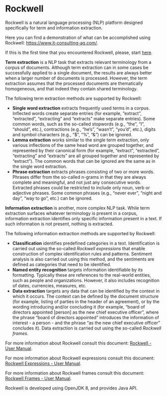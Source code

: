 <h1>Rockwell</h1>
<p>Rockwell is a natural language processing (NLP) platform designed specifically for term and information extraction.</p>
<p>Here you can find a demonstration of what can be accomplished using Rockwell: <a href="https://www.it-consulting-ag.com/" target="_blank">https://www.it-consulting-ag.com/</a>.</p>
<p>If this is the first time that you encountered Rockwell, please, start <a href="https://www.it-consulting-ag.com/tutorial" target="_blank">here</a>.</p> 
<p><b>Term extraction</b> is a NLP task that extracts relevant terminology from a corpus of documents. Although term extraction can in some cases be successfully applied to a single document, the results are always better when a larger number of documents is processed. However, the term extraction assumes that the processed documents are thematically homogeneous, and that indeed they contain shared terminology.</p>
<p>The following term extraction methods are supported by Rockwell:</p>
<ul>
  <li><b>Single word extraction</b> extracts frequently used terms in a corpus. Inflected words create separate entries (for example, “extract”, “extracted”, “extracting” and “extracts” make separate entries). Some common words, such as the so-called stopwords (e.g., “the”, “I”, “should”, etc.),  contractions (e.g., “he’s”, “wasn’t”, “you’d”, etc.), digits and symbol characters (e.g., “$”, “%”, “&”)  can be ignored.</li>
  <li><b>Lemma extraction</b> works similar to the single term extraction, only various inflections of the same head word are grouped together, and represented by their canonical form (for example, “extract”, “extracted”, “extracting” and “extracts” are all grouped together and represented by “extract”). The common words that can be ignored are the same as in the single word extraction.</li>
  <li><b>Phrase extraction</b> extracts phrases consisting of two or more words. Phrases differ from the so-called n-grams in that they are always complete and meaningful, and not just any consecutive words. Extracted phrases could be restricted to include only noun, verb or adjective phrases. Some common phrases (e.g., “never ever”, “night and day”, “way to go”, etc.) can be ignored.</li>
</ul>
<p><b>Information extraction</b> is another, more complex NLP task. While term extraction surfaces whatever terminology is present in a corpus, information extraction identifies only specific information present in a text. If such information is not present, nothing is extracted.</p>
<p>The following information extraction methods are supported by Rockwell:</p>
<ul>
  <li><b>Classification</b> identifies predefined categories in a text. Identification is carried out using the so-called <i>Rockwell expressions</i> that enable construction of complex identification rules and patterns. Sentiment analysis is also carried out using this method, and the sentiments are defined as categories that need to be identified.</li>
  <li><b>Named entity recognition</b> targets information identifiable by its formatting. Typically these are references to the real-world entities, such as people and organizations. However, it also includes recognition of dates, currencies, measures, etc.</li>
  <li><b>Data extraction</b> targets any data that can be identified by the context in which it occurs. The context can be defined by the document structure (for example, listing of parties in the header of an agreement), or by the wording introducing and/or concluding it (for example, “board of directors appointed [person] as the new chief executive officer”, where the phrase “board of directors appointed” introduces the information of interest - a person - and the phrase “as the new chief executive officer” concludes it). Data extraction is carried out using the so-called <i>Rockwell frames</i>.</li>
</ul>
<p>For more information about Rockwell consult this document: <a href="https://docs.google.com/document/d/1CjDsEowbBLBOoJs1OrC4tV807-B14b1feAvtTepauHc/edit?usp=sharing" targer="_blank">Rockwell - User Manual</a>.</p>
<p>For more information about Rockwell expressions consult this document: <a href="https://docs.google.com/document/d/1wMYCXAOm0cmJ4z5PHLRK5JyPsBY-p3vEYnupik-QT-A/edit?usp=sharing" target="_blank">Rockwell Expressions - User Manual</a>.</p>
<p>For more information about Rockwell frames consult this document: <a href="https://docs.google.com/document/d/16ehTwHFVetysFeySPHOQ8aue64FrN-F5dwVi2xKFVVc/edit?usp=sharing" target="_blank">Rockwell Frames - User Manual</a>.</p>
<p>Rockwell is developed using OpenJDK 8, and provides Java API.</p>

